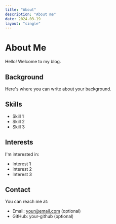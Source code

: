 ```yaml
---
title: "About"
description: "About me"
date: 2024-03-19
layout: "single"
---
```


# About Me

Hello! Welcome to my blog.

## Background

Here's where you can write about your background.

## Skills

- Skill 1
- Skill 2
- Skill 3

## Interests

I'm interested in:
- Interest 1
- Interest 2
- Interest 3

## Contact

You can reach me at:
- Email: your@email.com (optional)
- GitHub: your-github (optional) 